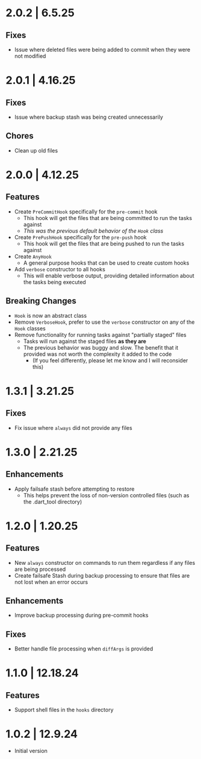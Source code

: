 <!--  -->

# 2.0.2 | 6.5.25

## Fixes

- Issue where deleted files were being added to commit when they were not modified

# 2.0.1 | 4.16.25

## Fixes

- Issue where backup stash was being created unnecessarily

## Chores

- Clean up old files

# 2.0.0 | 4.12.25

## Features

- Create `PreCommitHook` specifically for the `pre-commit` hook
  - This hook will get the files that are being committed to run the tasks against
  - _This was the previous default behavior of the `Hook` class_
- Create `PrePushHook` specifically for the `pre-push` hook
  - This hook will get the files that are being pushed to run the tasks against
- Create `AnyHook`
  - A general purpose hooks that can be used to create custom hooks
- Add `verbose` constructor to all hooks
  - This will enable verbose output, providing detailed information about the tasks being executed

## Breaking Changes

- `Hook` is now an abstract class
- Remove `VerboseHook`, prefer to use the `verbose` constructor on any of the `Hook` classes
- Remove functionality for running tasks against "partially staged" files
  - Tasks will run against the staged files **as they are**
  - The previous behavior was buggy and slow. The benefit that it provided was not worth the complexity it added to the code
    - (If you feel differently, please let me know and I will reconsider this)

# 1.3.1 | 3.21.25

## Fixes

- Fix issue where `always` did not provide any files

# 1.3.0 | 2.21.25

## Enhancements

- Apply failsafe stash before attempting to restore
  - This helps prevent the loss of non-version controlled files (such as the .dart_tool directory)

# 1.2.0 | 1.20.25

## Features

- New `always` constructor on commands to run them regardless if any files are being processed
- Create failsafe Stash during backup processing to ensure that files are not lost when an error occurs

## Enhancements

- Improve backup processing during pre-commit hooks

## Fixes

- Better handle file processing when `diffArgs` is provided

# 1.1.0 | 12.18.24

## Features

- Support shell files in the `hooks` directory

# 1.0.2 | 12.9.24

- Initial version
